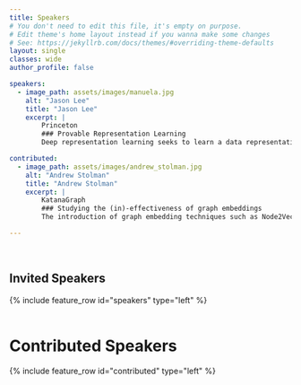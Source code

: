 ```yaml
---
title: Speakers
# You don't need to edit this file, it's empty on purpose.
# Edit theme's home layout instead if you wanna make some changes
# See: https://jekyllrb.com/docs/themes/#overriding-theme-defaults
layout: single
classes: wide
author_profile: false

speakers:
  - image_path: assets/images/manuela.jpg
    alt: "Jason Lee"
    title: "Jason Lee"
    excerpt: |
        Princeton
        ### Provable Representation Learning
        Deep representation learning seeks to learn a data representation that transfers to downstream tasks. In this talk, we study two forms of representation learning: supervised pre-training and self-supervised learning.

contributed:
  - image_path: assets/images/andrew_stolman.jpg
    alt: "Andrew Stolman"
    title: "Andrew Stolman"
    excerpt: |
        KatanaGraph
        ### Studying the (in)-effectiveness of graph embeddings
        The introduction of graph embedding techniques such as Node2Vec has led to a number of new architectures for various graph-based machine learning tasks. Although this has generated many exciting new results, there has been little principled investigation into the fundamental limits of these methods. We investigate some potential limitations of popular embedding methods as they pertain to real world graphs. Real graphs are often sparse, and yet they exhibit a high density of triangles and community structure. We show that a class of embedding methods cannot satisfyingly represent such sparse, triangle-dense graphs. We complement this theoretical result with an analysis of how this effects performance on the downstream tasks of community detection and link prediction by comparing the performance of unsupervised state-of-the-art embedding techniques against simpler non-embedding based models.

---
```

<br/>

## Invited Speakers

<section class="invited-speakers">
{% include feature_row id="speakers" type="left" %}
</section>

<br/>

# Contributed Speakers

<section class="invited-speakers">
{% include feature_row id="contributed" type="left" %}
</section>


